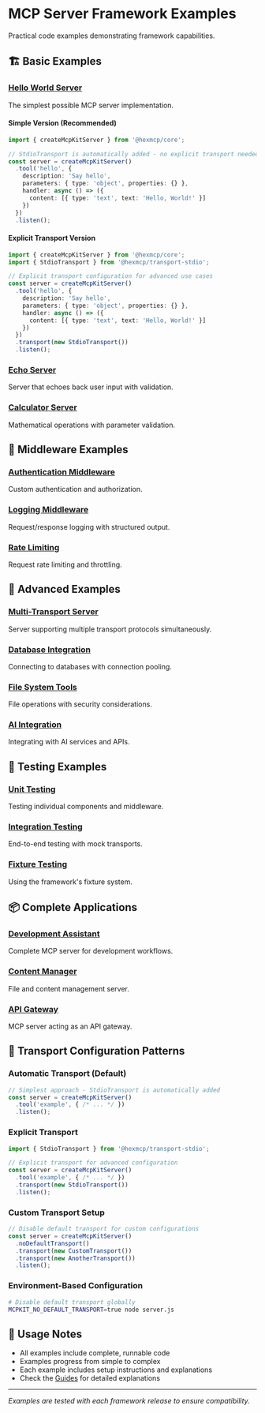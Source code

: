 # MCP Server Framework Examples

Practical code examples demonstrating framework capabilities.

## 🏗️ Basic Examples

### [Hello World Server](./hello-world.md)
The simplest possible MCP server implementation.

#### Simple Version (Recommended)
```typescript
import { createMcpKitServer } from '@hexmcp/core';

// StdioTransport is automatically added - no explicit transport needed!
const server = createMcpKitServer()
  .tool('hello', {
    description: 'Say hello',
    parameters: { type: 'object', properties: {} },
    handler: async () => ({
      content: [{ type: 'text', text: 'Hello, World!' }]
    })
  })
  .listen();
```

#### Explicit Transport Version
```typescript
import { createMcpKitServer } from '@hexmcp/core';
import { StdioTransport } from '@hexmcp/transport-stdio';

// Explicit transport configuration for advanced use cases
const server = createMcpKitServer()
  .tool('hello', {
    description: 'Say hello',
    parameters: { type: 'object', properties: {} },
    handler: async () => ({
      content: [{ type: 'text', text: 'Hello, World!' }]
    })
  })
  .transport(new StdioTransport())
  .listen();
```

### [Echo Server](./echo-server.md)
Server that echoes back user input with validation.

### [Calculator Server](./calculator.md)
Mathematical operations with parameter validation.

## 🔧 Middleware Examples

### [Authentication Middleware](./auth-middleware.md)
Custom authentication and authorization.

### [Logging Middleware](./logging-middleware.md)
Request/response logging with structured output.

### [Rate Limiting](./rate-limiting.md)
Request rate limiting and throttling.

## 🚀 Advanced Examples

### [Multi-Transport Server](./multi-transport.md)
Server supporting multiple transport protocols simultaneously.

### [Database Integration](./database.md)
Connecting to databases with connection pooling.

### [File System Tools](./filesystem.md)
File operations with security considerations.

### [AI Integration](./ai-integration.md)
Integrating with AI services and APIs.

## 🧪 Testing Examples

### [Unit Testing](./unit-testing.md)
Testing individual components and middleware.

### [Integration Testing](./integration-testing.md)
End-to-end testing with mock transports.

### [Fixture Testing](./fixture-testing.md)
Using the framework's fixture system.

## 📦 Complete Applications

### [Development Assistant](./dev-assistant/)
Complete MCP server for development workflows.

### [Content Manager](./content-manager/)
File and content management server.

### [API Gateway](./api-gateway/)
MCP server acting as an API gateway.

## 🚀 Transport Configuration Patterns

### Automatic Transport (Default)
```typescript
// Simplest approach - StdioTransport is automatically added
const server = createMcpKitServer()
  .tool('example', { /* ... */ })
  .listen();
```

### Explicit Transport
```typescript
import { StdioTransport } from '@hexmcp/transport-stdio';

// Explicit transport for advanced configuration
const server = createMcpKitServer()
  .tool('example', { /* ... */ })
  .transport(new StdioTransport())
  .listen();
```

### Custom Transport Setup
```typescript
// Disable default transport for custom configurations
const server = createMcpKitServer()
  .noDefaultTransport()
  .transport(new CustomTransport())
  .transport(new AnotherTransport())
  .listen();
```

### Environment-Based Configuration
```bash
# Disable default transport globally
MCPKIT_NO_DEFAULT_TRANSPORT=true node server.js
```

## 🎯 Usage Notes

- All examples include complete, runnable code
- Examples progress from simple to complex
- Each example includes setup instructions and explanations
- Check the [Guides](../guides/README.md) for detailed explanations

---

*Examples are tested with each framework release to ensure compatibility.*
